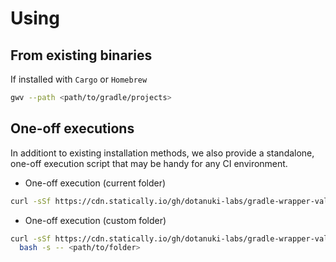# Using

## From existing binaries

If installed with `Cargo` or `Homebrew`

```bash
gwv --path <path/to/gradle/projects>
```

## One-off executions

In additiont to existing installation methods, we also provide a standalone, one-off
execution script that may be handy for any CI environment.

- One-off execution (current folder)

```bash
curl -sSf https://cdn.statically.io/gh/dotanuki-labs/gradle-wrapper-validator/main/run | bash
```

- One-off execution (custom folder)

```bash
curl -sSf https://cdn.statically.io/gh/dotanuki-labs/gradle-wrapper-validator/main/run |\
  bash -s -- <path/to/folder>
```
